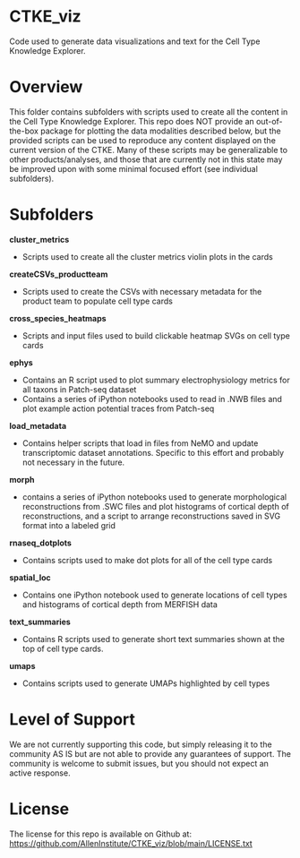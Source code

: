 # CTKE_viz
Code used to generate data visualizations and text for the Cell Type Knowledge Explorer.

# Overview
This folder contains subfolders with scripts used to create all the content in the Cell Type Knowledge Explorer. This repo does NOT provide an out-of-the-box package for plotting the data modalities described below, but the provided scripts can be used to reproduce any content displayed on the current version of the CTKE. Many of these scripts may be generalizable to
other products/analyses, and those that are currently not in this state may be improved upon with some minimal focused effort (see individual subfolders). 

# Subfolders

**cluster_metrics**
 - Scripts used to create all the cluster metrics violin plots in the cards

**createCSVs_productteam**
 - Scripts used to create the CSVs with necessary metadata for the product team to populate cell type cards

**cross_species_heatmaps**
 - Scripts and input files used to build clickable heatmap SVGs on cell type cards

**ephys**
 - Contains an R script used to plot summary electrophysiology metrics for all taxons in Patch-seq dataset
 - Contains a series of iPython notebooks used to read in .NWB files and plot example action potential traces from Patch-seq

**load_metadata**
 - Contains helper scripts that load in files from NeMO and update transcriptomic dataset annotations. Specific to this effort and probably not necessary in the future.

**morph**
 - contains a series of iPython notebooks used to generate morphological reconstructions from .SWC files and plot histograms
   of cortical depth of reconstructions, and a script to arrange reconstructions saved in SVG format into a labeled grid

**rnaseq_dotplots**
 - Contains scripts used to make dot plots for all of the cell type cards

**spatial_loc**
 - Contains one iPython notebook used to generate locations of cell types and histograms of cortical depth from MERFISH data

**text_summaries**
 - Contains R scripts used to generate short text summaries shown at the top of cell type cards. 

**umaps**
 - Contains scripts used to generate UMAPs highlighted by cell types

# Level of Support
We are not currently supporting this code, but simply releasing it to the community AS IS but are not able to provide any guarantees of support. The community is welcome to submit issues, but you should not expect an active response.

# License
The license for this repo is available on Github at: https://github.com/AllenInstitute/CTKE_viz/blob/main/LICENSE.txt
